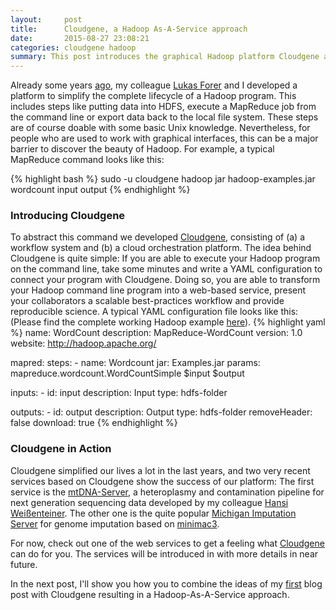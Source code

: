 ```yaml
---
layout:     post
title:      Cloudgene, a Hadoop As-A-Service approach
date:       2015-08-27 23:08:21
categories: cloudgene hadoop
summary: This post introduces the graphical Hadoop platform Cloudgene and shows how simple a Hadoop command line program can be provided as a web service to everyone. Two services in genetics based on Cloudgene are already available and are showing promising success.
---
```


Already some years  [ago](http://www.biomedcentral.com/1471-2105/13/200/abstract), my colleague [Lukas Forer](http://www.forer.it) and I developed a platform to simplify the complete lifecycle of a Hadoop program. This includes steps like putting data into HDFS, execute a MapReduce job from the command line or export data back to the local file system. These steps are of course doable with some basic Unix knowledge. Nevertheless, for people who are used to work with graphical interfaces, this can be a major barrier to discover the beauty of Hadoop. 
For example, a typical MapReduce command looks like this:

{% highlight bash %} 
sudo -u cloudgene hadoop jar hadoop-examples.jar wordcount input output
{% endhighlight %}

### Introducing Cloudgene

To abstract this command we developed [Cloudgene](http://cloudgene.uibk.ac.at), consisting of (a) a workflow system and (b) a cloud orchestration platform. The idea behind Cloudgene is quite simple: If you are able to execute your Hadoop program on the command line, take some minutes and write a YAML configuration to connect your program with Cloudgene. Doing so, you are able to transform your Hadoop command line program into a web-based service, present your collaborators a scalable best-practices workflow and provide reproducible science.
A typical YAML configuration file looks like this: (Please find the complete working Hadoop example [here](https://github.com/seppinho/mapreduce)).
{% highlight yaml %} 
name: WordCount
description:  MapReduce-WordCount 
version: 1.0
website: http://hadoop.apache.org/

mapred:
  steps:
    - name: Wordcount
      jar: Examples.jar 
      params: mapreduce.wordcount.WordCountSimple $input $output
      
  inputs:
    - id: input
      description: Input
      type: hdfs-folder
      
  outputs:
    - id: output
      description: Output
      type: hdfs-folder
      removeHeader: false
      download: true
{% endhighlight %}  

### Cloudgene in Action
Cloudgene simplified our lives a lot in the last years, and two very recent services based on Cloudgene show the success of our platform: The first service is the [mtDNA-Server](http://mtdna-server.uibk.ac.at), a heteroplasmy and contamination pipeline for next generation sequencing data developed by my colleague [Hansi Weißenteiner](http://haplogrep.uibk.ac.at). The other one is the quite popular [Michigan Imputation Server](https://imputationserver.sph.umich.edu) for genome imputation based on [minimac3](http://genome.sph.umich.edu/wiki/Minimac3). 

For now, check out one of the web services to get a feeling what [Cloudgene](http://cloudgene.uibk.ac.at) can do for you. The services will be introduced in with more details in near future.

In the next post, I'll show you how you to combine the ideas of my [first](http://seppinho.github.io/docker/hadoop/2015/08/26/docker-hadoop/) blog post with Cloudgene resulting in a Hadoop-As-A-Service approach.
